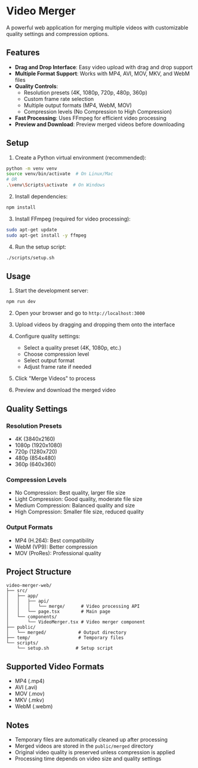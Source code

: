 # Video Merger

A powerful web application for merging multiple videos with customizable quality settings and compression options.

## Features

- **Drag and Drop Interface**: Easy video upload with drag and drop support
- **Multiple Format Support**: Works with MP4, AVI, MOV, MKV, and WebM files
- **Quality Controls**:
  - Resolution presets (4K, 1080p, 720p, 480p, 360p)
  - Custom frame rate selection
  - Multiple output formats (MP4, WebM, MOV)
  - Compression levels (No Compression to High Compression)
- **Fast Processing**: Uses FFmpeg for efficient video processing
- **Preview and Download**: Preview merged videos before downloading

## Setup

1. Create a Python virtual environment (recommended):
```bash
python -m venv venv
source venv/bin/activate  # On Linux/Mac
# OR
.\venv\Scripts\activate  # On Windows
```

2. Install dependencies:
```bash
npm install
```

3. Install FFmpeg (required for video processing):
```bash
sudo apt-get update
sudo apt-get install -y ffmpeg
```

4. Run the setup script:
```bash
./scripts/setup.sh
```

## Usage

1. Start the development server:
```bash
npm run dev
```

2. Open your browser and go to `http://localhost:3000`

3. Upload videos by dragging and dropping them onto the interface

4. Configure quality settings:
   - Select a quality preset (4K, 1080p, etc.)
   - Choose compression level
   - Select output format
   - Adjust frame rate if needed

5. Click "Merge Videos" to process

6. Preview and download the merged video

## Quality Settings

### Resolution Presets
- 4K (3840x2160)
- 1080p (1920x1080)
- 720p (1280x720)
- 480p (854x480)
- 360p (640x360)

### Compression Levels
- No Compression: Best quality, larger file size
- Light Compression: Good quality, moderate file size
- Medium Compression: Balanced quality and size
- High Compression: Smaller file size, reduced quality

### Output Formats
- MP4 (H.264): Best compatibility
- WebM (VP9): Better compression
- MOV (ProRes): Professional quality

## Project Structure

```
video-merger-web/
├── src/
│   ├── app/
│   │   ├── api/
│   │   │   └── merge/      # Video processing API
│   │   └── page.tsx        # Main page
│   └── components/
│       └── VideoMerger.tsx # Video merger component
├── public/
│   └── merged/            # Output directory
├── temp/                  # Temporary files
└── scripts/
    └── setup.sh          # Setup script
```

## Supported Video Formats

- MP4 (.mp4)
- AVI (.avi)
- MOV (.mov)
- MKV (.mkv)
- WebM (.webm)

## Notes

- Temporary files are automatically cleaned up after processing
- Merged videos are stored in the `public/merged` directory
- Original video quality is preserved unless compression is applied
- Processing time depends on video size and quality settings
